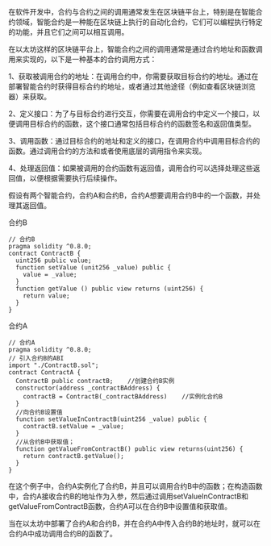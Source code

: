 在软件开发中，合约与合约之间的调用通常发生在区块链平台上，特别是在智能合约领域，智能合约是一种能在区块链上执行的自动化合约，它们可以编程执行特定的功能，并且它们之间可以相互调用。

在以太坊这样的区块链平台上，智能合约之间的调用通常是通过合约地址和函数调用来实现的，以下是一种基本的合约调用方式：

1、获取被调用合约的地址：在调用合约中，你需要获取目标合约的地址。通过在部署智能合约时获得目标合约的地址，或者通过其他途径（例如查看区块链浏览器）来获取。

2、定义接口：为了与目标合约进行交互，你需要在调用合约中定义一个接口，以便调用目标合约的函数，这个接口通常包括目标合约的函数签名和返回值类型。

3、调用函数：通过目标合约的地址和定义的接口，在调用合约中调用目标合约的函数。通过调用合约的方法和或者使用底层的调用指令来实现。

4、处理返回值：如果被调用的合约函数有返回值，调用合约可以选择处理这些返回值，以便根据需要执行后续操作。

假设有两个智能合约，合约A和合约B，合约A想要调用合约B中的一个函数，并处理其返回值。

合约B
```
// 合约B
pragma solidity ^0.8.0;
contract ContractB {
  uint256 public value;
  function setValue (unit256 _value) public {
    value = _value;
  }
  function getValue () public view returns (uint256) {
    return value;
  }
}
```

合约A
```
// 合约A
pragma solidity ^0.8.0;
// 引入合约B的ABI
import "./ContractB.sol";
contract ContractA {
  ContractB public contractB;    //创建合约B实例
  constructor(address _contractBAddress) {
    contractB = ContractB(_contractBAddress)    //实例化合约B
  }
  //向合约B设置值
  function setValueInContractB(uint256 _value) public {
    contractB.setValue = _value;
  }
  //从合约B中获取值；
  function getValueFromContractB() public view returns(uint256) {
    return contractB.getValue();
  }
}
```
在这个例子中，合约A实例化了合约B，并且可以调用合约B中的函数；在构造函数中，合约A接收合约B的地址作为入参，然后通过调用setValueInContractB和getValueFromContractB函数，合约A可以在合约B中设置值和获取值。

当在以太坊中部署了合约A和合约B，并在合约A中传入合约B的地址时，就可以在合约A中成功调用合约B的函数了。

